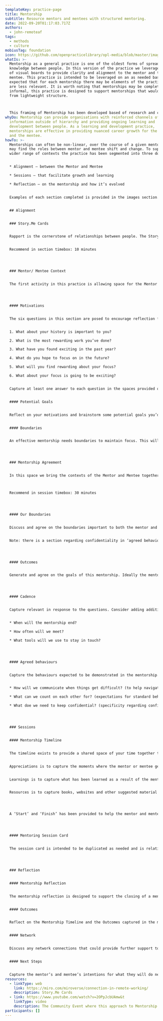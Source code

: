 ```yaml
---
templateKey: practice-page
title: Mentorship
subtitle: Resource mentors and mentees with structured mentoring.
date: 2022-09-20T01:17:03.717Z
authors:
  - john-remoteaf
tags:
  - methods
  - culture
mobiusTag: foundation
icon: https://github.com/openpracticelibrary/opl-media/blob/master/images/Needs%20an%20Image.png?raw=true
whatIs: >-
  Mentorship as a general practice is one of the oldest forms of spreading
  knowledge between people. In this version of the practice we leverage the use
  of visual boards to provide clarity and alignment to the mentor and the
  mentee. This practice is intended to be leveraged on an as needed basis, it’s
  expected that for each mentorship there may be elements of the practice that
  are less relevant. It is worth noting that mentorships may be completely
  informal, this practice is designed to support mentorships that would benefit
  from lightweight structure.



  This framing of Mentorship has been developed based of research and co-designed by the remote:af community.
whyDo: Mentorship can provide organisations with reinforced channels of
  information outside of hierarchy and providing ongoing learning and
  development between people. As a learning and development practice,
  mentorships are effective in providing nuanced career growth for the mentor
  and the mentee.
howTo: >-
  Mentorships can often be non-linear, over the course of a given mentorship you
  may find the roles between mentor and mentee shift and change. To support a
  wider range of contexts the practice has been segmented into three domains;


  * Alignment – between the Mentor and Mentee

  * Sessions – that facilitate growth and learning

  * Reflection – on the mentorship and how it’s evolved


  Examples of each section completed is provided in the images section.


  ## A﻿lignment


  ### S﻿tory.Me Cards


  Rapport is the cornerstone of relationships between people. The Story.Me Cards are a light exercise that encourages self-disclosures within boundaries to help people get to know each other better. This practice focuses specifically on the mentorship itself, if you don’t use Story.Me Cards as a rapport building exercise then it’s highly recommended to allow space for the mentor and mentee get to know each other. A link to the Story.Me Cards available on the Miroverse is listed below the practice.


  Recommend in section timebox: 10 minutes




  ### Mentor/ Mentee Context


  The first activity in this practice is allowing space for the Mentor and the Mentee to explore what they hope to achieve from the mentorship. This activity combined with the Story.Me Cards can useful preparation work for the first mentoring session




  #### M﻿otivations


  The six questions in this section are posed to encourage reflection for the Mentor/Mentee. 


  1. What about your history is important to you?

  2. What is the most rewarding work you’ve done?

  3. What have you found exciting in the past year?

  4. What do you hope to focus on in the future?

  5. What will you find rewarding about your focus?

  6. What about your focus is going to be exciting?


  Capture at least one answer to each question in the spaces provided on the card.


  #### P﻿otential Goals


  Reflect on your motivations and brainstorm some potential goals you’d like to achieve through this mentorship. Look for themes in your answers from the motivations section to get inspiration. It’s helpful to be ambitious here, since the Mentor/Mentee will agree on goals in the Mentorship Agreement.


  #### B﻿oundaries


  An effective mentorship needs boundaries to maintain focus. This will also help the mentor and the mentee explore any conflicts in expectations at the start of the mentorship. Capture in the boundaries section any topics or concerns you have with the mentorship. It’s important to include considerations about confidentiality, limitations on personal inquiry and methods for sharing feedback.




  ### M﻿entorship Agreement


  In this space we bring the contexts of the Mentor and Mentee together to agree on the rules of engagement, goals and rhythm of the mentorship. It is useful for the mentor and mentee to present their respective contexts to introduce this activity.



  Recommend in session timebox: 30 minutes 




  #### Our Boundaries


  Discuss and agree on the boundaries important to both the mentor and the mentee. Create a shared view of what topics are out scope for the mentorship. Mitigate and conflicts between the boundaries of the mentor and mentee through compromise. If any conflicts aren’t reconcilable, shift to an open discussion around if this mentorship should continue.


  Note: there is a section regarding confidentiality in ‘agreed behaviours’




  #### Outcomes


  Generate and agree on the goals of this mentorship. Ideally the mentor and mentee will share a single goal to provide focus, which can be updated later if needed. When writing multiple goals, ensure they relate to either the potential goals or motivations of both the mentor and the mentee.




  #### Cadence


  Capture relevant in response to the questions. Consider adding additional details as needed to avoid confusion.


  * When will the mentorship end? 

  * How often will we meet? 

  * What tools will we use to stay in touch?




  #### Agreed behaviours


  Capture the behaviours expected to be demonstrated in the mentorship. Typically both the mentor and the mentee should be equally accountable for maintaining the agreed behaviours.


  * How will we communicate when things get difficult? (to help navigate conflict)

  * What can we count on each other for? (expectations for standard behaviour)

  * What doe we need to keep confidential? (specificity regarding confidentiality)




  ### Sessions


  #### Mentorship Timeline


  The timeline exists to provide a shared space of your time together to support reflection and continuous learning. There are three sections; appreciations, learnings and resources. Both the mentee and the mentor should aim to contribute to the timeline.


  Appreciations is to capture the moments where the mentor or mentee genuinely appreciates something that occurred due to the mentorship. 


  Learnings is to capture what has been learned as a result of the mentorship.


  Resources is to capture books, websites and other suggested material discussed during the course of the mentorship. A ‘Start’ and ‘Finish’ has been provided to help the mentor and mentee correlate their growth the mentorships duration.




  A ‘Start’ and ‘Finish’ has been provided to help the mentor and mentee correlate their growth the mentorships duration.




  #### Mentoring Session Card


  The session card is intended to be duplicated as needed and is relatively simple. There are two sections, the workspace and actions. The workspace can be used as a visual aide to assist in conversations during the mentorship and the actions space is reserved for the commitments made during a session.




  ### Reflection


  #### Mentorship Reflection


  The mentorship reflection is designed to support the closing of a mentorship. While simple, this session may take some time depending on the length of the mentorship and the relationship that has developed between the mentor and mentee.


  #### Outcomes


  Reflect on the Mentorship Timeline and the Outcomes captured in the mentorship agreement. This is a space for celebration and reflection on lessons learned.


  #### Network


  Discuss any network connections that could provide further support to the mentor or mentee. Consider who could amplify the learning or progress made.


  #### Next Steps


  Capture the mentor’s and mentee’s intentions for what they will do next as a consequence of the mentorship.
resources:
  - linkType: web
    link: https://miro.com/miroverse/connection-in-remote-working/
    description: Story.Me Cards
  - link: https://www.youtube.com/watch?v=2OPpJcbUAmw&t
    linkType: video
    description: The Community Event where this approach to Mentorship was first incepted
participants: []
---
```

